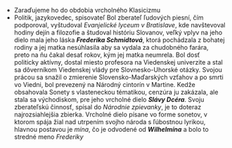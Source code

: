 - Zaraďujeme ho do obdobia vrcholného Klasicizmu
- Politik, jazykovedec, spisovateľ
Bol zberateľ ľudových piesní, čím podporoval, vyštudoval *Evanjelické lyceum v Bratislave*, kde navštevoval hodiny dejín a filozofie a študoval históriu Slovanov, veľký vplyv na jeho dielo mala jeho láska ***Frederika Schmidtová***, ktorá pochádzala z bohatej rodiny a jej matka nesúhlasila aby sa vydala za chudobného farára, preto na ňu čakal desať rokov, kým jej matka neumrela. Bol dosť politicky aktívny, dostal miesto profesora na Viedenskej univerzite a stal sa dôverníkom Viedenskej vlády pre Slovnesko-Uhorské otázky.
Svojou prácou sa snažil o zmierenie Slovensko-Maďarských vzťahov a po smrti vo Viedni, bol prevezený na Národný cintorín v Martine. Kedže obsahovala Sonety s vlasteneckou tématikou, cenzúra ju zakázala, ale stala sa východiskom, pre jeho vrcholné dielo ***Slávy Dcéra***. Svoju zberateľskú činnosť, spísal do *Národnie zpievanky*, je to doteraz najrozsiahlejšia zbierka. Vrcholné dielo písane vo forme sonetov, v ktorom spája žial nad utrpením svojho národa s ľúbostnou lyrikou, hlavnou postavou je *mína*, čo je odvodené od ***Wilhelmína*** a bolo to stredné meno *Frederiky*